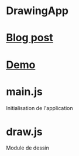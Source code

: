 DrawingApp
==========

# [Blog post](/)

# [Demo](http://hugeen.github.com/DrawingApp/demo/)

# main.js
Initialisation de l'application

# draw.js
Module de dessin
